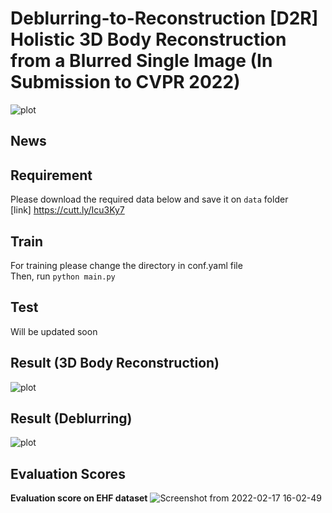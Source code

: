 # Deblurring-to-Reconstruction [D2R] Holistic 3D Body Reconstruction from a Blurred Single Image (In Submission to CVPR 2022)
![plot](https://user-images.githubusercontent.com/34101139/152974439-8aa55843-0c67-4f57-9ae0-7830f3e0eb81.jpg)
<!-- 
![plot](https://github.com/joshuajano/joint_framework/blob/c2478031505eca043c1270031cd43ec3695dd283/images/TrainDeb2.png)
![plot](https://github.com/joshuajano/joint_framework/blob/c2478031505eca043c1270031cd43ec3695dd283/images/train3D2.png) -->
## News

## Requirement
Please download the required data below and save it on `data` folder\
[link] https://cutt.ly/Icu3Ky7

## Train
For training please change the directory in conf.yaml file\
Then, run `python main.py`

## Test
Will be updated soon

## Result (3D Body Reconstruction)
![plot](https://github.com/joshuajano/joint_framework/blob/c2478031505eca043c1270031cd43ec3695dd283/images/1.png)
## Result (Deblurring)
![plot](https://github.com/joshuajano/joint_framework/blob/7e83b9de2ad4ae96379342945f0e9c07f9bfbf3f/images/2_2.png)

## Evaluation Scores
**Evaluation score on EHF dataset**
![Screenshot from 2022-02-17 16-02-49](https://user-images.githubusercontent.com/34101139/154422870-8b25b7d5-62a4-4109-8e8e-7a8b0bfe6da4.png)
